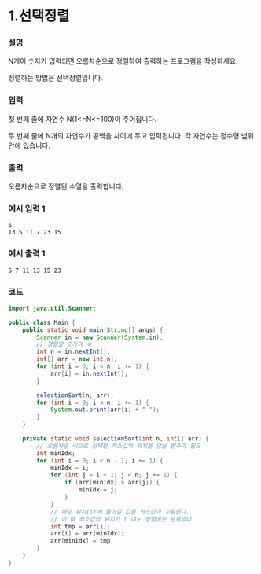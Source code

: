 # 1.선택정렬

### 설명
N개이 숫자가 입력되면 오름차순으로 정렬하여 출력하는 프로그램을 작성하세요.

정렬하는 방법은 선택정렬입니다.


### 입력
첫 번째 줄에 자연수 N(1<=N<=100)이 주어집니다.

두 번째 줄에 N개의 자연수가 공백을 사이에 두고 입력됩니다. 각 자연수는 정수형 범위 안에 있습니다.


### 출력
오름차순으로 정렬된 수열을 출력합니다.


### 예시 입력 1
```
6
13 5 11 7 23 15
```
### 예시 출력 1
```
5 7 11 13 15 23
```

### 코드
```java
import java.util.Scanner;

public class Main {
    public static void main(String[] args) {
        Scanner in = new Scanner(System.in);
        // 정렬할 숫자의 수
        int n = in.nextInt();
        int[] arr = new int[n];
        for (int i = 0; i < n; i += 1) {
            arr[i] = in.nextInt();
        }

        selectionSort(n, arr);
        for (int i = 0; i < n; i += 1) {
            System.out.print(arr[i] + " ");
        }
    }

    private static void selectionSort(int n, int[] arr) {
        // 오름차순 이므로 선택한 최소값의 위치를 담을 변수가 필요
        int minIdx;
        for (int i = 0; i < n - 1; i += 1) {
            minIdx = i;
            for (int j = i + 1; j < n; j += 1) {
                if (arr[minIdx] > arr[j]) {
                    minIdx = j;
                }
            }
            // 해당 위치(i)에 들어갈 값을 최소값과 교환한다.
            // 이 때 최소값의 위치가 i 여도 정렬에는 문제없다.
            int tmp = arr[i];
            arr[i] = arr[minIdx];
            arr[minIdx] = tmp;
        }
    }
}
```